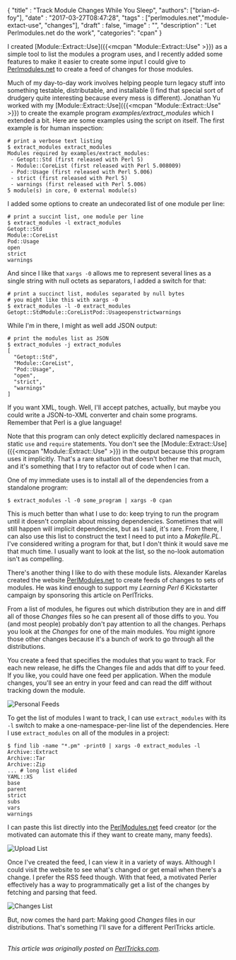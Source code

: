   {
    "title"  : "Track Module Changes While You Sleep",
    "authors": ["brian-d-foy"],
    "date"   : "2017-03-27T08:47:28",
    "tags"   : ["perlmodules.net","module-extact-use", "changes"],
    "draft"  : false,
    "image"  : "",
    "description" : "Let Perlmodules.net do the work",
    "categories": "cpan"
  }

I created [Module::Extract::Use]({{<mcpan "Module::Extract::Use" >}}) as a simple tool to list the modules a program uses, and I recently added some features to make it easier to create some input I could give to [Perlmodules.net](https://www.perlmodules.net) to create a feed of changes for those modules.

Much of my day-to-day work involves helping people turn legacy stuff into something testable, distributable, and installable (I find that special sort of drudgery quite interesting because every mess is different).  Jonathan Yu worked with my [Module::Extract::Use]({{<mcpan "Module::Extract::Use" >}}) to create the example program <i>examples/extract_modules</i> which I extended a bit. Here are some examples using the script on itself. The first example is for human inspection:

    # print a verbose text listing
    $ extract_modules extract_modules
    Modules required by examples/extract_modules:
     - Getopt::Std (first released with Perl 5)
     - Module::CoreList (first released with Perl 5.008009)
     - Pod::Usage (first released with Perl 5.006)
     - strict (first released with Perl 5)
     - warnings (first released with Perl 5.006)
    5 module(s) in core, 0 external module(s)

I added some options to create an undecorated list of one module per line:

    # print a succint list, one module per line
    $ extract_modules -l extract_modules
    Getopt::Std
    Module::CoreList
    Pod::Usage
    open
    strict
    warnings

And since I like that `xargs -0` allows me to represent several lines as a single string with null octets as separators, I added a switch for that:

    # print a succinct list, modules separated by null bytes
    # you might like this with xargs -0
    $ extract_modules -l -0 extract_modules
    Getopt::StdModule::CoreListPod::Usageopenstrictwarnings

While I'm in there, I might as well add JSON output:

    # print the modules list as JSON
    $ extract_modules -j extract_modules
    [
      "Getopt::Std",
      "Module::CoreList",
      "Pod::Usage",
      "open",
      "strict",
      "warnings"
    ]

If you want XML, tough. Well, I'll accept patches, actually, but maybe you could write a JSON-to-XML converter and chain some programs. Remember that Perl is a glue language!

Note that this program can only detect explicitly declared namespaces in static `use` and `require` statements. You don't see the [Module::Extract::Use]({{<mcpan "Module::Extract::Use" >}}) in the output because this program uses it implicitly. That's a rare situation that doesn't bother me that much, and it's something that I try to refactor out of code when I can.

One of my immediate uses is to install all of the dependencies from a standalone program:

    $ extract_modules -l -0 some_program | xargs -0 cpan

This is much better than what I use to do: keep trying to run the program until it doesn't complain about missing dependencies. Sometimes that will still happen will implicit dependencies, but as I said, it's rare. From there, I can also use this list to construct the text I need to put into a _Makefile.PL_. I've considered writing a program for that, but I don't think it would save me that much time. I usually want to look at the list, so the no-look automation isn't as compelling.

There's another thing I like to do with these module lists. Alexander Karelas created the website [PerlModules.net](https://www.perlmodules.net) to create feeds of changes to sets of modules. He was kind enough to support my _Learning Perl 6_ Kickstarter campaign by sponsoring this article on PerlTricks.

From a list of modules, he figures out which distribution they are in and diff all of those _Changes_ files so he can present all of those diffs to you. You (and most people) probably don't pay attention to all the changes. Perhaps you look at the _Changes_ for one of the main modules. You might ignore those other changes because it's a bunch of work to go through all the distributions.

You create a feed that specifies the modules that you want to track. For each new release, he diffs the Changes file and adds that diff to your feed. If you like, you could have one feed per application. When the module changes, you'll see an entry in your feed and can read the diff without tracking down the module.

![Personal Feeds](/images/perlmodules-net/personal-feeds.png)

To get the list of modules I want to track, I can use `extract_modules` with its `-l` switch to make a one-namespace-per-line list of the dependencies. Here I use `extract_modules` on all of the modules in a project:

    $ find lib -name "*.pm" -print0 | xargs -0 extract_modules -l
    Archive::Extract
    Archive::Tar
    Archive::Zip
    ... # long list elided
    YAML::XS
    base
    parent
    strict
    subs
    vars
    warnings

I can paste this list directly into the [PerlModules.net](https://www.perlmodules.net) feed creator (or the motivated can automate this if they want to create many, many feeds).

![Upload List](/images/perlmodules-net/upload-list.png)

Once I've created the feed, I can view it in a variety of ways. Although I could visit the website to see what's changed or get email when there's a change. I prefer the RSS feed though. With that feed, a motivated Perler effectively has a way to programmatically get a list of the changes by fetching and parsing that feed.

![Changes List](/images/perlmodules-net/changes-list.png)

But, now comes the hard part: Making good _Changes_ files in our distributions. That's something I'll save for a different PerlTricks article.

\
*This article was originally posted on [PerlTricks.com](http://perltricks.com).*
